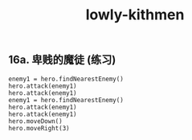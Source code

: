 ﻿---
layout: default
title: lowly-kithmen
---
## 16a. 卑贱的魔徒 (练习)
```
enemy1 = hero.findNearestEnemy()
hero.attack(enemy1)
hero.attack(enemy1)
enemy1 = hero.findNearestEnemy()
hero.attack(enemy1)
hero.attack(enemy1)
hero.moveDown()
hero.moveRight(3)
```
